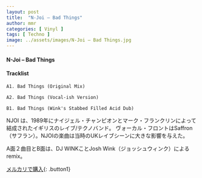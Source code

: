 ```yaml
---
layout: post
title:  "N-Joi – Bad Things"
author: mmr
categories: [ Vinyl ]
tags: [ Techno ]
image: ../assets/images/N-Joi – Bad Things.jpg
---
```


#### N-Joi – Bad Things

#### Tracklist
```md
A1. Bad Things (Original Mix)

A2. Bad Things (Vocal-ish Version)

B1. Bad Things (Wink's Stabbed Filled Acid Dub)
```

NJOI は、1989年にナイジェル・チャンピオンとマーク・フランクリンによって結成されたイギリスのレイブ/テクノバンド。 ヴォーカル・フロントはSaffron（サフラン）。NJOIの楽曲は当時のUKレイブシーンに大きな影響を与えた。

A面２曲目とB面は、DJ WINKことJosh Wink（ジョッシュウィンク）によるremix。

[メルカリで購入](https://jp.mercari.com/item/m91007841162){: .button1}

